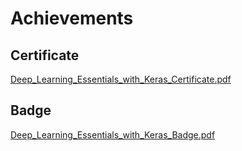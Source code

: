 

# Achievements
## Certificate
[Deep_Learning_Essentials_with_Keras_Certificate.pdf](https://prod-files-secure.s3.us-west-2.amazonaws.com/03e82b26-cccb-4906-bb56-adabcbdc0655/f5cf1405-8a02-49a4-beb6-3d50b033ba6e/Deep_Learning_Essentials_with_Keras_Certificate.pdf?X-Amz-Algorithm=AWS4-HMAC-SHA256&X-Amz-Content-Sha256=UNSIGNED-PAYLOAD&X-Amz-Credential=ASIAZI2LB466UYTOQLYW%2F20250129%2Fus-west-2%2Fs3%2Faws4_request&X-Amz-Date=20250129T171301Z&X-Amz-Expires=3600&X-Amz-Security-Token=IQoJb3JpZ2luX2VjEIn%2F%2F%2F%2F%2F%2F%2F%2F%2F%2FwEaCXVzLXdlc3QtMiJGMEQCIH%2BzeEP2JPpKdWVpVPYWDhVr54uEHPOpRKAOqGhO3dV8AiBaHdC5M9rPOpOB0UzQoMKzKX7EUfS1v2TLw9ZmwSBVxSqIBAiS%2F%2F%2F%2F%2F%2F%2F%2F%2F%2F8BEAAaDDYzNzQyMzE4MzgwNSIMiEsNwCiBtOm%2FKkz7KtwDF2p7aGmugq1B6uoU6L4%2F%2BIyeJJ5kHtLC1k4uQxCMybtZbD48DyfmC3RXJSot1GKXg9Rz%2BH3VD7HvMOTdh2iljhmaQ3t7bkAWPlYHaayUVKKnQJg3GznlXSG0MPdljbZbakvXi4Sr12sw9hKJLiXKIGVZlmrhfXJudWKS68ECJ%2FXjIeXXIXIUAaVM1U%2B0N6TCC9mRgQRF8cmpwmUntEPhUMyRsGfnjAXRJTT%2BKa2WkMIMCRZATOhIhQZSoYmwfy8h7QvTBRXGGXKrHwxoKwKA2oBMq5ZoBInjwVzldcxe4KWijOll%2B3B7g4B%2Bg%2BJRxYSPRnPjrunclmvgIs%2F5GTXuaKEg50Zat0NYU3sGq7PtpNfSViYGRKgSORxnSGSVn%2FbWmdc8G9G8ptyvHVbA2eQ5TjPUB8JIJC4qqSeQzrV6O5LAnIdP0Ax42ASFf7eqc%2F06yzcKt3bXEqn8XdcZ3mm49ippbYT848nLemxagE4719vAs3d2IVJzUxPTJnVnMTPRYZ78e7PFaNO4cxR6jLii4wYxquvnDDAXKnItG7EkvN%2BCrvK5wUqG6kSMS7h%2BKPJpFADJoMPouWcUm5S4nGN5WW6b2W2c6r%2BOQLYzVhPpUkxJMTMUWipBb%2BoeZMww2bvpvAY6pgGqHOS9a3hFm%2BYWO0RkirsWNHEh%2FO3mJT%2Bm7q3NCouXcw9lf%2FmxICXwn87A4MKEeAjWFqQcwscr5EI5ToRaIsOtxbJydJ4MzdiBS7HlVRBAtUf3mHE8futdH6aOY8chmYO9Icq1HCLLtoMMjDr7fRJbqNA1T7jNAxs1nbeS88HDL8mmmn3TJkaG56G7jonBYZksedXcFURVSelQJ4YBbSXOFbu8HsR7&X-Amz-Signature=5b9083f4626a26fc130737e2a67cd1b3aea2ce2ebe01781d61a57da658ee0971&X-Amz-SignedHeaders=host&x-id=GetObject)
## Badge
[Deep_Learning_Essentials_with_Keras_Badge.pdf](https://prod-files-secure.s3.us-west-2.amazonaws.com/03e82b26-cccb-4906-bb56-adabcbdc0655/5c209097-6d96-477f-a031-edc11aa6225f/Deep_Learning_Essentials_with_Keras_Badge.pdf?X-Amz-Algorithm=AWS4-HMAC-SHA256&X-Amz-Content-Sha256=UNSIGNED-PAYLOAD&X-Amz-Credential=ASIAZI2LB466UYTOQLYW%2F20250129%2Fus-west-2%2Fs3%2Faws4_request&X-Amz-Date=20250129T171301Z&X-Amz-Expires=3600&X-Amz-Security-Token=IQoJb3JpZ2luX2VjEIn%2F%2F%2F%2F%2F%2F%2F%2F%2F%2FwEaCXVzLXdlc3QtMiJGMEQCIH%2BzeEP2JPpKdWVpVPYWDhVr54uEHPOpRKAOqGhO3dV8AiBaHdC5M9rPOpOB0UzQoMKzKX7EUfS1v2TLw9ZmwSBVxSqIBAiS%2F%2F%2F%2F%2F%2F%2F%2F%2F%2F8BEAAaDDYzNzQyMzE4MzgwNSIMiEsNwCiBtOm%2FKkz7KtwDF2p7aGmugq1B6uoU6L4%2F%2BIyeJJ5kHtLC1k4uQxCMybtZbD48DyfmC3RXJSot1GKXg9Rz%2BH3VD7HvMOTdh2iljhmaQ3t7bkAWPlYHaayUVKKnQJg3GznlXSG0MPdljbZbakvXi4Sr12sw9hKJLiXKIGVZlmrhfXJudWKS68ECJ%2FXjIeXXIXIUAaVM1U%2B0N6TCC9mRgQRF8cmpwmUntEPhUMyRsGfnjAXRJTT%2BKa2WkMIMCRZATOhIhQZSoYmwfy8h7QvTBRXGGXKrHwxoKwKA2oBMq5ZoBInjwVzldcxe4KWijOll%2B3B7g4B%2Bg%2BJRxYSPRnPjrunclmvgIs%2F5GTXuaKEg50Zat0NYU3sGq7PtpNfSViYGRKgSORxnSGSVn%2FbWmdc8G9G8ptyvHVbA2eQ5TjPUB8JIJC4qqSeQzrV6O5LAnIdP0Ax42ASFf7eqc%2F06yzcKt3bXEqn8XdcZ3mm49ippbYT848nLemxagE4719vAs3d2IVJzUxPTJnVnMTPRYZ78e7PFaNO4cxR6jLii4wYxquvnDDAXKnItG7EkvN%2BCrvK5wUqG6kSMS7h%2BKPJpFADJoMPouWcUm5S4nGN5WW6b2W2c6r%2BOQLYzVhPpUkxJMTMUWipBb%2BoeZMww2bvpvAY6pgGqHOS9a3hFm%2BYWO0RkirsWNHEh%2FO3mJT%2Bm7q3NCouXcw9lf%2FmxICXwn87A4MKEeAjWFqQcwscr5EI5ToRaIsOtxbJydJ4MzdiBS7HlVRBAtUf3mHE8futdH6aOY8chmYO9Icq1HCLLtoMMjDr7fRJbqNA1T7jNAxs1nbeS88HDL8mmmn3TJkaG56G7jonBYZksedXcFURVSelQJ4YBbSXOFbu8HsR7&X-Amz-Signature=f6db05a1484b3611bf927fa2ef245f78a83c3bc1cd9f33efb9e5fb27d54d8afe&X-Amz-SignedHeaders=host&x-id=GetObject)
